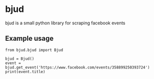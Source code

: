 # bjud

bjud is a small python library for scraping facebook events

## Example usage

```
from bjud.bjud import Bjud

bjud = Bjud()
event = bjud.get_event('https://www.facebook.com/events/358899250393724')
print(event.title)
```
